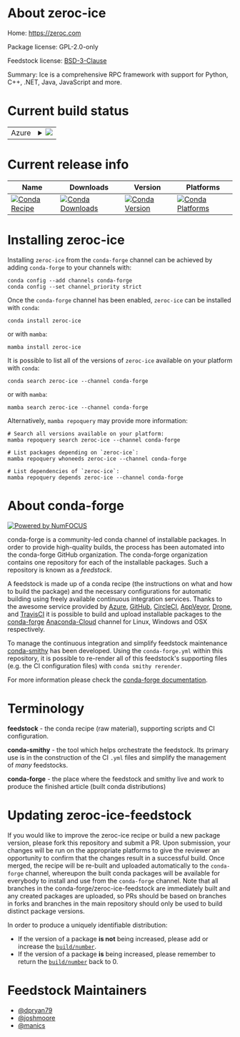 About zeroc-ice
===============

Home: https://zeroc.com

Package license: GPL-2.0-only

Feedstock license: [BSD-3-Clause](https://github.com/conda-forge/zeroc-ice-feedstock/blob/master/LICENSE.txt)

Summary: Ice is a comprehensive RPC framework with support for Python, C++, .NET, Java, JavaScript and more.

Current build status
====================


<table>
    
  <tr>
    <td>Azure</td>
    <td>
      <details>
        <summary>
          <a href="https://dev.azure.com/conda-forge/feedstock-builds/_build/latest?definitionId=8905&branchName=master">
            <img src="https://dev.azure.com/conda-forge/feedstock-builds/_apis/build/status/zeroc-ice-feedstock?branchName=master">
          </a>
        </summary>
        <table>
          <thead><tr><th>Variant</th><th>Status</th></tr></thead>
          <tbody><tr>
              <td>linux_64_python3.7.____cpython</td>
              <td>
                <a href="https://dev.azure.com/conda-forge/feedstock-builds/_build/latest?definitionId=8905&branchName=master">
                  <img src="https://dev.azure.com/conda-forge/feedstock-builds/_apis/build/status/zeroc-ice-feedstock?branchName=master&jobName=linux&configuration=linux_64_python3.7.____cpython" alt="variant">
                </a>
              </td>
            </tr><tr>
              <td>linux_64_python3.8.____cpython</td>
              <td>
                <a href="https://dev.azure.com/conda-forge/feedstock-builds/_build/latest?definitionId=8905&branchName=master">
                  <img src="https://dev.azure.com/conda-forge/feedstock-builds/_apis/build/status/zeroc-ice-feedstock?branchName=master&jobName=linux&configuration=linux_64_python3.8.____cpython" alt="variant">
                </a>
              </td>
            </tr><tr>
              <td>linux_64_python3.9.____cpython</td>
              <td>
                <a href="https://dev.azure.com/conda-forge/feedstock-builds/_build/latest?definitionId=8905&branchName=master">
                  <img src="https://dev.azure.com/conda-forge/feedstock-builds/_apis/build/status/zeroc-ice-feedstock?branchName=master&jobName=linux&configuration=linux_64_python3.9.____cpython" alt="variant">
                </a>
              </td>
            </tr><tr>
              <td>osx_64_python3.7.____cpython</td>
              <td>
                <a href="https://dev.azure.com/conda-forge/feedstock-builds/_build/latest?definitionId=8905&branchName=master">
                  <img src="https://dev.azure.com/conda-forge/feedstock-builds/_apis/build/status/zeroc-ice-feedstock?branchName=master&jobName=osx&configuration=osx_64_python3.7.____cpython" alt="variant">
                </a>
              </td>
            </tr><tr>
              <td>osx_64_python3.8.____cpython</td>
              <td>
                <a href="https://dev.azure.com/conda-forge/feedstock-builds/_build/latest?definitionId=8905&branchName=master">
                  <img src="https://dev.azure.com/conda-forge/feedstock-builds/_apis/build/status/zeroc-ice-feedstock?branchName=master&jobName=osx&configuration=osx_64_python3.8.____cpython" alt="variant">
                </a>
              </td>
            </tr><tr>
              <td>osx_64_python3.9.____cpython</td>
              <td>
                <a href="https://dev.azure.com/conda-forge/feedstock-builds/_build/latest?definitionId=8905&branchName=master">
                  <img src="https://dev.azure.com/conda-forge/feedstock-builds/_apis/build/status/zeroc-ice-feedstock?branchName=master&jobName=osx&configuration=osx_64_python3.9.____cpython" alt="variant">
                </a>
              </td>
            </tr><tr>
              <td>osx_arm64_python3.8.____cpython</td>
              <td>
                <a href="https://dev.azure.com/conda-forge/feedstock-builds/_build/latest?definitionId=8905&branchName=master">
                  <img src="https://dev.azure.com/conda-forge/feedstock-builds/_apis/build/status/zeroc-ice-feedstock?branchName=master&jobName=osx&configuration=osx_arm64_python3.8.____cpython" alt="variant">
                </a>
              </td>
            </tr><tr>
              <td>osx_arm64_python3.9.____cpython</td>
              <td>
                <a href="https://dev.azure.com/conda-forge/feedstock-builds/_build/latest?definitionId=8905&branchName=master">
                  <img src="https://dev.azure.com/conda-forge/feedstock-builds/_apis/build/status/zeroc-ice-feedstock?branchName=master&jobName=osx&configuration=osx_arm64_python3.9.____cpython" alt="variant">
                </a>
              </td>
            </tr><tr>
              <td>win_64_python3.7.____cpython</td>
              <td>
                <a href="https://dev.azure.com/conda-forge/feedstock-builds/_build/latest?definitionId=8905&branchName=master">
                  <img src="https://dev.azure.com/conda-forge/feedstock-builds/_apis/build/status/zeroc-ice-feedstock?branchName=master&jobName=win&configuration=win_64_python3.7.____cpython" alt="variant">
                </a>
              </td>
            </tr><tr>
              <td>win_64_python3.8.____cpython</td>
              <td>
                <a href="https://dev.azure.com/conda-forge/feedstock-builds/_build/latest?definitionId=8905&branchName=master">
                  <img src="https://dev.azure.com/conda-forge/feedstock-builds/_apis/build/status/zeroc-ice-feedstock?branchName=master&jobName=win&configuration=win_64_python3.8.____cpython" alt="variant">
                </a>
              </td>
            </tr><tr>
              <td>win_64_python3.9.____cpython</td>
              <td>
                <a href="https://dev.azure.com/conda-forge/feedstock-builds/_build/latest?definitionId=8905&branchName=master">
                  <img src="https://dev.azure.com/conda-forge/feedstock-builds/_apis/build/status/zeroc-ice-feedstock?branchName=master&jobName=win&configuration=win_64_python3.9.____cpython" alt="variant">
                </a>
              </td>
            </tr>
          </tbody>
        </table>
      </details>
    </td>
  </tr>
</table>

Current release info
====================

| Name | Downloads | Version | Platforms |
| --- | --- | --- | --- |
| [![Conda Recipe](https://img.shields.io/badge/recipe-zeroc--ice-green.svg)](https://anaconda.org/conda-forge/zeroc-ice) | [![Conda Downloads](https://img.shields.io/conda/dn/conda-forge/zeroc-ice.svg)](https://anaconda.org/conda-forge/zeroc-ice) | [![Conda Version](https://img.shields.io/conda/vn/conda-forge/zeroc-ice.svg)](https://anaconda.org/conda-forge/zeroc-ice) | [![Conda Platforms](https://img.shields.io/conda/pn/conda-forge/zeroc-ice.svg)](https://anaconda.org/conda-forge/zeroc-ice) |

Installing zeroc-ice
====================

Installing `zeroc-ice` from the `conda-forge` channel can be achieved by adding `conda-forge` to your channels with:

```
conda config --add channels conda-forge
conda config --set channel_priority strict
```

Once the `conda-forge` channel has been enabled, `zeroc-ice` can be installed with `conda`:

```
conda install zeroc-ice
```

or with `mamba`:

```
mamba install zeroc-ice
```

It is possible to list all of the versions of `zeroc-ice` available on your platform with `conda`:

```
conda search zeroc-ice --channel conda-forge
```

or with `mamba`:

```
mamba search zeroc-ice --channel conda-forge
```

Alternatively, `mamba repoquery` may provide more information:

```
# Search all versions available on your platform:
mamba repoquery search zeroc-ice --channel conda-forge

# List packages depending on `zeroc-ice`:
mamba repoquery whoneeds zeroc-ice --channel conda-forge

# List dependencies of `zeroc-ice`:
mamba repoquery depends zeroc-ice --channel conda-forge
```


About conda-forge
=================

[![Powered by
NumFOCUS](https://img.shields.io/badge/powered%20by-NumFOCUS-orange.svg?style=flat&colorA=E1523D&colorB=007D8A)](https://numfocus.org)

conda-forge is a community-led conda channel of installable packages.
In order to provide high-quality builds, the process has been automated into the
conda-forge GitHub organization. The conda-forge organization contains one repository
for each of the installable packages. Such a repository is known as a *feedstock*.

A feedstock is made up of a conda recipe (the instructions on what and how to build
the package) and the necessary configurations for automatic building using freely
available continuous integration services. Thanks to the awesome service provided by
[Azure](https://azure.microsoft.com/en-us/services/devops/), [GitHub](https://github.com/),
[CircleCI](https://circleci.com/), [AppVeyor](https://www.appveyor.com/),
[Drone](https://cloud.drone.io/welcome), and [TravisCI](https://travis-ci.com/)
it is possible to build and upload installable packages to the
[conda-forge](https://anaconda.org/conda-forge) [Anaconda-Cloud](https://anaconda.org/)
channel for Linux, Windows and OSX respectively.

To manage the continuous integration and simplify feedstock maintenance
[conda-smithy](https://github.com/conda-forge/conda-smithy) has been developed.
Using the ``conda-forge.yml`` within this repository, it is possible to re-render all of
this feedstock's supporting files (e.g. the CI configuration files) with ``conda smithy rerender``.

For more information please check the [conda-forge documentation](https://conda-forge.org/docs/).

Terminology
===========

**feedstock** - the conda recipe (raw material), supporting scripts and CI configuration.

**conda-smithy** - the tool which helps orchestrate the feedstock.
                   Its primary use is in the construction of the CI ``.yml`` files
                   and simplify the management of *many* feedstocks.

**conda-forge** - the place where the feedstock and smithy live and work to
                  produce the finished article (built conda distributions)


Updating zeroc-ice-feedstock
============================

If you would like to improve the zeroc-ice recipe or build a new
package version, please fork this repository and submit a PR. Upon submission,
your changes will be run on the appropriate platforms to give the reviewer an
opportunity to confirm that the changes result in a successful build. Once
merged, the recipe will be re-built and uploaded automatically to the
`conda-forge` channel, whereupon the built conda packages will be available for
everybody to install and use from the `conda-forge` channel.
Note that all branches in the conda-forge/zeroc-ice-feedstock are
immediately built and any created packages are uploaded, so PRs should be based
on branches in forks and branches in the main repository should only be used to
build distinct package versions.

In order to produce a uniquely identifiable distribution:
 * If the version of a package **is not** being increased, please add or increase
   the [``build/number``](https://docs.conda.io/projects/conda-build/en/latest/resources/define-metadata.html#build-number-and-string).
 * If the version of a package **is** being increased, please remember to return
   the [``build/number``](https://docs.conda.io/projects/conda-build/en/latest/resources/define-metadata.html#build-number-and-string)
   back to 0.

Feedstock Maintainers
=====================

* [@dpryan79](https://github.com/dpryan79/)
* [@joshmoore](https://github.com/joshmoore/)
* [@manics](https://github.com/manics/)

